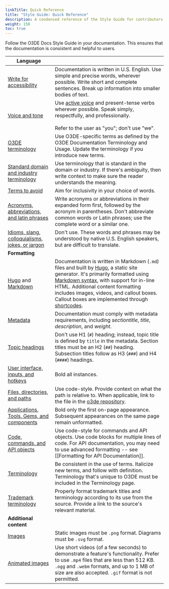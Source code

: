 ```yaml
---
linkTitle: Quick Reference
title: "Style Guide: Quick Reference"
description: A condensed reference of the Style Guide for contributors to the Open 3D Engine (O3DE) documentation.  
weight: 150
toc: true
---
```


Follow the O3DE Docs Style Guide in your documentation. This ensures that the documentation is consistent and helpful to users. 

| **Language** |  |
| --- | --- |
| [Write for accessibility](guidance.md#write-for-accessibility) | Documentation is written in U.S. English. Use simple and precise words, wherever possible. Write short and complete sentences. Break up information into smaller bodies of text. |
| [Voice and tone](guidance.md#voice-and-tone) | Use [active voice](https://writing.wisc.edu/handbook/style/ccs_activevoice/) and present-tense verbs wherever possible. Speak simply, respectfully, and professionally.  <br><br>Refer to the user as "you"; don't use "we". |
| [O3DE terminology](../terminology#o3de-specific-terms) | Use O3DE-specific terms as defined by the O3DE Documentation Terminology and Usage. Update the terminology if you introduce new terms. |
| [Standard domain and industry terminology](../terminology#standard-domain-and-industry-terminology) | Use terminology that is standard in the domain or industry. If there's ambiguity, then write context to make sure the reader understands the meaning. |
| [Terms to avoid](../terminology#terms-to-avoid-and-their-alternatives) | Aim for inclusivity in your choice of words. |
| [Acronyms, abbreviations, and latin phrases](guidance.md#acronyms-abbreviations-and-latin-phrases) | Write acronyms or abbreviations in their expanded form first, followed by the acronym in parentheses. Don't abbreviate common words or Latin phrases; use the complete word or a similar one.  |
| [Idioms, slang, colloquialisms, jokes, or jargon](guidance.md#idioms-slang-colloquialisms-jokes-or-jargon) | Don't use. These words and phrases may be understood by native U.S. English speakers, but are difficult to translate.  |
| **Formatting** |
| [Hugo](../hugo.md) and [Markdown](format.md) | Documentation is written in Markdown (`.md`) files and built by [Hugo](https://gohugo.io/), a static site generator. It's primarily formatted using [Markdown syntax](https://www.markdownguide.org/basic-syntax/), with support for in-line HTML. Additional content formatting includes images, videos, and callout boxes. Callout boxes are implemented through [shortcodes](shortcodes.md). |
| [Metadata](metadata.md) | Documentation must comply with metadata requirements, including *sectiontitle*, *title*, *description*, and *weight*. |
| [Topic headings](format.md#topic-headings) | Don't use H1 (`#`) heading; instead, topic title is defined by `title` in the metadata. Section titles must be an H2 (`##`) heading. Subsection titles follow as H3 (`###`) and H4 (`####`) headings.  |
| [User interface, inputs, and hotkeys](format.md#user-interface-inputs-and-hotkeys) | Bold all instances. |
| [Files, directories, and paths](format.md#files-directories-and-paths) | Use code-style. Provide context on what the path is relative to. When applicable, link to the file in the [o3de repository](https://github.com/o3de/o3de).  |
| [Applications, Tools, Gems, and components](format.md/#applications-tools-gems-and-components) | Bold only the first on-page appearance. Subsequent appearances on the same page remain unformatted.  |
| [Code, commands, and API objects](format.md#code-commands-and-apis) | Use code-style for commands and API objects. Use code blocks for multiple lines of code. For API documentation, you may need to use advanced formatting -- see [[Formatting for API Documentation]]. |
| [Terminology](format.md/#terminology) | Be consistent in the use of terms. Italicize new terms, and follow with definition. Terminology that's unique to O3DE must be included in the Terminology page.  |
| [Trademark terminology](format.md/#trademark) | Properly format trademark titles and terminology according to its use from the source. Provide a link to the source's relevant material. |
| **Additional content** |
| [Images](media.md#adding-images-with-markdown-syntax) | Static images must be `.png` format. Diagrams must be `.svg` format. |
| [Animated images](media.md#animated-images) | Use short videos (of a few seconds) to demonstrate a feature's functionality. Prefer to use `.mp4` files that are less than 512 KB. `.ogg` and `.webm` formats, and up to 1 MB of size are also accepted. `.gif` format is not permitted. |